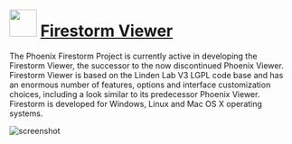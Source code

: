 ﻿# <img src="https://cdn.jsdelivr.net/gh/chtof/chocolatey-packages/automatic/firestorm/firestorm.png" width="48" height="48"/> [Firestorm Viewer](https://chocolatey.org/packages/firestorm)

The Phoenix Firestorm Project is currently active in developing the Firestorm Viewer, the successor to the now discontinued Phoenix Viewer. Firestorm Viewer is based on the Linden Lab V3 LGPL code base and has an enormous number of features, options and interface customization choices, including a look similar to its predecessor Phoenix Viewer. Firestorm is developed for Windows, Linux and Mac OS X operating systems.

![screenshot](https://cdn.jsdelivr.net/gh/chtof/chocolatey-packages/automatic/firestorm/screenshot.png)